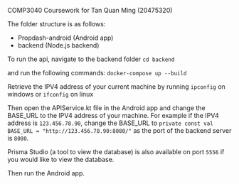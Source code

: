 COMP3040 Coursework for Tan Quan Ming (20475320)

The folder structure is as follows:
- Propdash-android (Android app)
- backend (Node.js backend)

To run the api, navigate to the backend folder
`cd backend`

and run the following commands:
`docker-compose up --build`

Retrieve the IPV4 address of your current machine by running
`ipconfig` on windows or `ifconfig` on linux

Then open the APIService.kt file in the Android app and change the BASE_URL to the IPV4 address of your machine.
For example if the IPV4 address is `123.456.78.90`, change the BASE_URL to
`private const val BASE_URL = "http://123.456.78.90:8080/"`
as the port of the backend server is `8080`.

Prisma Studio (a tool to view the database) is also available on port `5556`
if you would like to view the database.

Then run the Android app.